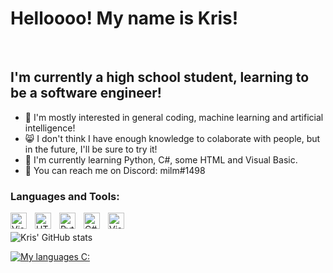# Helloooo! My name is Kris! 
<br />

## I'm currently a high school student, learning to be a software engineer!

-  🎃  I'm mostly interested in general coding, machine learning and artificial intelligence!
-  😸  I don't think I have enough knowledge to colaborate with people, but in the future, I'll be sure to try it!
-  🤖  I'm currently learning Python, C#, some HTML and Visual Basic.
-  🥰  You can reach me on Discord: milm#1498

### Languages and Tools:

<img align="left" alt="Visual Studio Code" width="26px" src="https://cdn.jsdelivr.net/gh/devicons/devicon/icons/vscode/vscode-original.svg" style="padding-right:10px;" />
<img align="left" alt="HTML5" width="26px" src="https://cdn.jsdelivr.net/gh/devicons/devicon/icons/html5/html5-original.svg" style="padding-right:10px;" />
<img align="left" alt="Python" width="26px" src="https://cdn.jsdelivr.net/gh/devicons/devicon/icons/python/python-original.svg" style="padding-right:10px;" />
<img align="left" alt="C#" width="26px" src="https://cdn.jsdelivr.net/gh/devicons/devicon/icons/csharp/csharp-original.svg" style="padding-right:10px;" />
<img align="left" alt="Visual Basic" width="26px" src="https://1000logos.net/wp-content/uploads/2020/08/Visual-Studio-Logo.png" style="padding-right:10px;" />
<br />

![Kris' GitHub stats](https://github-readme-stats.vercel.app/api?username=mmiillmm&show_icons=true&theme=tokyonight)
<br />

[![My languages C:](https://github-readme-stats.vercel.app/api/top-langs/?username=mmiillmm&layout=compact)](https://github.com/mmiillmm/github-readme-stats)

